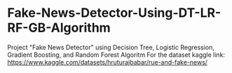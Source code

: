 # Fake-News-Detector-Using-DT-LR-RF-GB-Algorithm
Project "Fake News Detector" using Decision Tree, Logistic Regression, Gradient Boosting, and Random Forest Algoritm
For the dataset kaggle link:
https://www.kaggle.com/datasets/hruturajbabar/rue-and-fake-news/
